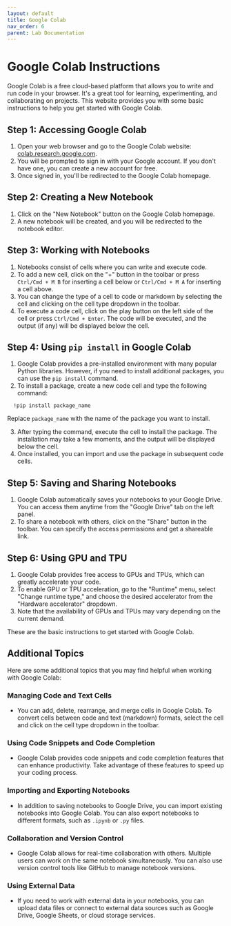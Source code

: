 ```yaml
---
layout: default
title: Google Colab
nav_order: 6
parent: Lab Documentation
---
```


# Google Colab Instructions

Google Colab is a free cloud-based platform that allows you to write and run code in your browser. It's a great tool for learning, experimenting, and collaborating on projects. This website provides you with some basic instructions to help you get started with Google Colab.

## Step 1: Accessing Google Colab

1. Open your web browser and go to the Google Colab website: [colab.research.google.com](https://colab.research.google.com/).
2. You will be prompted to sign in with your Google account. If you don't have one, you can create a new account for free.
3. Once signed in, you'll be redirected to the Google Colab homepage.

## Step 2: Creating a New Notebook

1. Click on the "New Notebook" button on the Google Colab homepage.
2. A new notebook will be created, and you will be redirected to the notebook editor.

## Step 3: Working with Notebooks

1. Notebooks consist of cells where you can write and execute code.
2. To add a new cell, click on the "+" button in the toolbar or press `Ctrl/Cmd + M B` for inserting a cell below or `Ctrl/Cmd + M A` for inserting a cell above.
3. You can change the type of a cell to code or markdown by selecting the cell and clicking on the cell type dropdown in the toolbar.
4. To execute a code cell, click on the play button on the left side of the cell or press `Ctrl/Cmd + Enter`. The code will be executed, and the output (if any) will be displayed below the cell.

## Step 4: Using `pip install` in Google Colab

1. Google Colab provides a pre-installed environment with many popular Python libraries. However, if you need to install additional packages, you can use the `pip install` command.
2. To install a package, create a new code cell and type the following command:
  ```
    !pip install package_name
  ```
Replace `package_name` with the name of the package you want to install.

3. After typing the command, execute the cell to install the package. The installation may take a few moments, and the output will be displayed below the cell.
4. Once installed, you can import and use the package in subsequent code cells.

## Step 5: Saving and Sharing Notebooks

1. Google Colab automatically saves your notebooks to your Google Drive. You can access them anytime from the "Google Drive" tab on the left panel.
2. To share a notebook with others, click on the "Share" button in the toolbar. You can specify the access permissions and get a shareable link.

## Step 6: Using GPU and TPU

1. Google Colab provides free access to GPUs and TPUs, which can greatly accelerate your code.
2. To enable GPU or TPU acceleration, go to the "Runtime" menu, select "Change runtime type," and choose the desired accelerator from the "Hardware accelerator" dropdown.
3. Note that the availability of GPUs and TPUs may vary depending on the current demand.

These are the basic instructions to get started with Google Colab.

## Additional Topics

Here are some additional topics that you may find helpful when working with Google Colab:

### Managing Code and Text Cells

- You can add, delete, rearrange, and merge cells in Google Colab. To convert cells between code and text (markdown) formats, select the cell and click on the cell type dropdown in the toolbar.

### Using Code Snippets and Code Completion

- Google Colab provides code snippets and code completion features that can enhance productivity. Take advantage of these features to speed up your coding process.

### Importing and Exporting Notebooks

- In addition to saving notebooks to Google Drive, you can import existing notebooks into Google Colab. You can also export notebooks to different formats, such as `.ipynb` or `.py` files.

### Collaboration and Version Control

- Google Colab allows for real-time collaboration with others. Multiple users can work on the same notebook simultaneously. You can also use version control tools like GitHub to manage notebook versions.

### Using External Data

- If you need to work with external data in your notebooks, you can upload data files or connect to external data sources such as Google Drive, Google Sheets, or cloud storage services.
